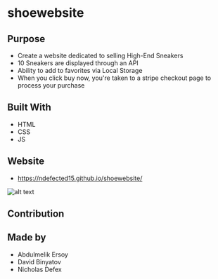 # shoewebsite

## Purpose

- Create a website dedicated to selling High-End Sneakers
- 10 Sneakers are displayed through an API
- Ability to add to favorites via Local Storage
- When you click buy now, you're taken to a stripe checkout page to process your purchase

## Built With

- HTML
- CSS
- JS

## Website

- https://ndefected15.github.io/shoewebsite/

![alt text](https://github.com/Ndefected15/shoewebsite/blob/main/Develop/screenshot.jpg?raw=true)

## Contribution

## Made by 
- Abdulmelik Ersoy
- David Binyatov
- Nicholas Defex

